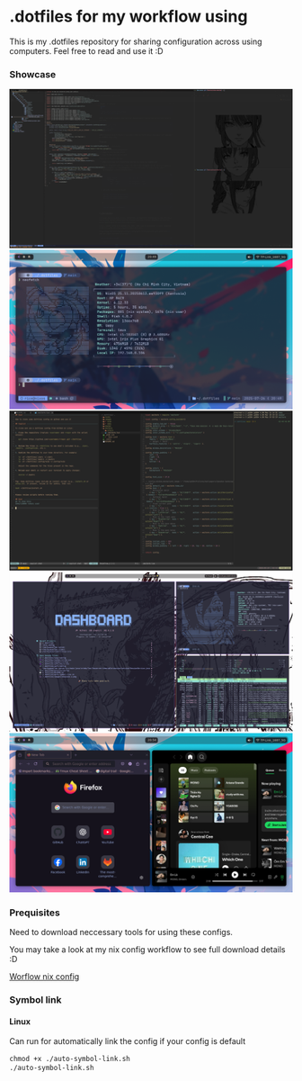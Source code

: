 # .dotfiles for my workflow using
This is my .dotfiles repository for sharing configuration across using computers. Feel free to read and use it :D

### Showcase 
![Showcase Image 1](./images/showcase-1.png)
![Showcase Image 2](./images/showcase-2.png)
![Showcase Image 3](./images/showcase-3.png)
![Showcase Image 4](./images/showcase-4.png)
![Showcase Image 5](./images/showcase-5.png)
### Prequisites 
Need to download neccessary tools for using these configs.

You may take a look at my nix config workflow to see full download details :D

[Worflow nix config](https://github.com/phatdtgcs220340/nix-config/tree/main/modules/working/workflow)
### Symbol link 
#### Linux  

Can run for automatically link the config if your config is default

```
chmod +x ./auto-symbol-link.sh
./auto-symbol-link.sh
```

